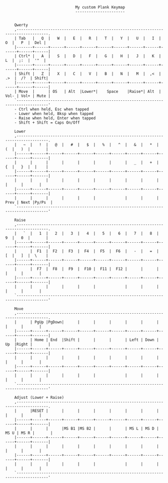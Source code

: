                                    My custom Plank Keymap
                                   ----------------------
 
        
        Qwerty
        ,------------------------------------------------------------------------------------.
        | Tab   |   Q  |   W  |   E  |   R  |   T  |   Y  |   U  |   I  |   O  |   P  |  Del |
        |-------+------+------+------+------+------+------+------+------+------+------+------|
        | Ctrl* |   A  |   S  |   D  |   F  |   G  |   H  |   J  |   K  |   L  |  ;:  |  '"  |
        |-------+------+------+------+------+------+------+------+------+------+------+------|
        | Shift |   Z  |   X  |   C  |   V  |   B  |   N  |   M  |  ,<  |  .>  |  /?  | Shift|
        |-------+------+------+------+------+------+------+------+------+------+------+------|
        | Move  |      | OS   | Alt  |Lower*|    Space    |Raise*| Alt  | Vol- | Vol+ | Mute |
        `------------------------------------------------------------------------------------'
        - Ctrl when held, Esc when tapped
        - Lower when held, Bksp when tapped
        - Raise when held, Enter when tapped
        - Shift + Shift = Caps On/Off

        Lower
        ,------------------------------------------------------------------------------------.
        |   ~  |   !  |   @  |   #  |   $  |   %  |   ^  |   &  |   *  |   (  |   )  |       |
        |------+------+------+------+------+------+------+------+------+------+------+-------|
        |      |      |      |      |      |      |      |   _  |   +  |   {  |   }  |  |    |
        |------+------+------+------+------+------+------+------+------+------+------+-------|
        |      |      |      |      |      |      |      |      |      |      |      |       |
        |------+------+------+------+------+------+------+------+------+------+------+-------|
        |      |      |      |      |      |             |      |      | Prev | Next |Py/Ps  |
        `------------------------------------------------------------------------------------'

        Raise
        ,------------------------------------------------------------------------------------.
        |   `  |   1  |   2  |   3  |   4  |   5  |   6  |   7  |   8  |   9  |   0  |       |
        |------+------+------+------+------+------+------+------+------+------+------+-------|
        |      |  F1  |  F2  |  F3  |  F4  |  F5  |  F6  |   -  |   =  |   [  |   ]  |  \    |
        |------+------+------+------+------+------+------+------+------+------+------+-------|
        |      |  F7  |  F8  |  F9  |  F10 |  F11 |  F12 |      |      |      |      |       |
        |------+------+------+------+------+------+------+------+------+------+------+-------|
        |      |      |      |      |      |             |      |      |      |      |       |
        `------------------------------------------------------------------------------------'

        Move
        ,------------------------------------------------------------------------------------.
        |      | PgUp |PgDown|      |      |      |      |      |      |      |      |       |
        |------+------+------+------+------+------+------+------+------+------+------+-------|
        |      | Home | End  |Shift |      |      |      | Left | Down |  Up  |Right |       |
        |------+------+------+------+------+------+------+------+------+------+------+-------|
        |      |      |      |      |      |      |      |      |      |      |      |       |
        |------+------+------+------+------+------+------+------+------+------+------+-------|
        |      |      |      |      |      |             |      |      |      |      |       |
        `------------------------------------------------------------------------------------'

        Adjust (Lower + Raise)
        ,------------------------------------------------------------------------------------.
        |      |RESET |      |      |      |      |      |      |      |      |      |       |
        |------+------+------+------+------+------+------+------+------+------+------+-------|
        |      |      |      |MS B1 |MS B2 |      |      | MS L | MS D | MS U | MS R |       |
        |------+------+------+------+------+------+------+------+------+------+------+-------|
        |      |      |      |      |      |      |      |      |      |      |      |       |
        |------+------+------+------+------+------+------+------+------+------+------+-------|
        |      |      |      |      |      |             |      |      |      |      |       |
        `------------------------------------------------------------------------------------'






